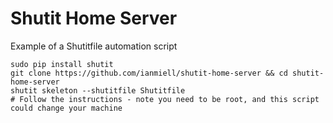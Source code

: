 # Shutit Home Server

Example of a Shutitfile automation script

```
sudo pip install shutit
git clone https://github.com/ianmiell/shutit-home-server && cd shutit-home-server
shutit skeleton --shutitfile Shutitfile
# Follow the instructions - note you need to be root, and this script could change your machine
```
